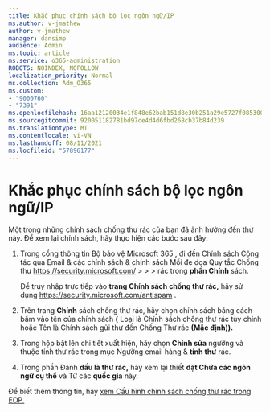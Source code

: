 ```yaml
---
title: Khắc phục chính sách bộ lọc ngôn ngữ/IP
ms.author: v-jmathew
author: v-jmathew
manager: dansimp
audience: Admin
ms.topic: article
ms.service: o365-administration
ROBOTS: NOINDEX, NOFOLLOW
localization_priority: Normal
ms.collection: Adm_O365
ms.custom:
- "9000760"
- "7391"
ms.openlocfilehash: 16aa12120034e1f848e62bab151d8e30b251a29e5727f085300d74ca7b49ca52
ms.sourcegitcommit: 920051182781bd97ce4d4d6fbd268cb37b84d239
ms.translationtype: MT
ms.contentlocale: vi-VN
ms.lasthandoff: 08/11/2021
ms.locfileid: "57896177"
---
```

# <a name="fix-languageip-filter-policy"></a>Khắc phục chính sách bộ lọc ngôn ngữ/IP

Một trong những chính sách chống thư rác của bạn đã ảnh hưởng đến thư này. Để xem lại chính sách, hãy thực hiện các bước sau đây:

1. Trong cổng thông tin Bộ bảo vệ Microsoft 365 , đi đến Chính sách Cộng tác qua Email & các chính sách & chính sách Mối đe dọa Quy tắc Chống thư <https://security.microsoft.com/>  \>  \>  \>  rác trong **phần Chính** sách.

   Để truy nhập trực tiếp vào **trang Chính sách chống thư rác,** hãy sử dụng <https://security.microsoft.com/antispam> .

2. Trên trang **Chính** sách chống thư rác, hãy chọn chính sách  bằng cách bấm  vào tên của chính sách **(** Loại là Chính sách chống thư rác tùy chỉnh hoặc Tên là Chính sách gửi thư đến Chống Thư rác **(Mặc định)).**
3. Trong hộp bật lên chi tiết xuất hiện, hãy chọn **Chỉnh sửa** ngưỡng và thuộc tính thư rác trong mục Ngưỡng email hàng & **tính thư** rác.
4. Trong phần Đánh **dấu là thư rác,** hãy xem lại thiết **đặt Chứa các ngôn ngữ cụ thể** và Từ các **quốc gia** này.

Để biết thêm thông tin, hãy [xem Cấu hình chính sách chống thư rác trong EOP.](https://docs.microsoft.com/microsoft-365/security/office-365-security/configure-your-spam-filter-policies)
